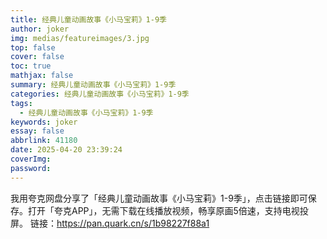 ```yaml
---
title: 经典儿童动画故事《小马宝莉》1-9季
author: joker
img: medias/featureimages/3.jpg
top: false
cover: false
toc: true
mathjax: false
summary: 经典儿童动画故事《小马宝莉》1-9季
categories: 经典儿童动画故事《小马宝莉》1-9季
tags:
  - 经典儿童动画故事《小马宝莉》1-9季
keywords: joker
essay: false
abbrlink: 41180
date: 2025-04-20 23:39:24
coverImg:
password:
---
```


我用夸克网盘分享了「经典儿童动画故事《小马宝莉》1-9季」，点击链接即可保存。打开「夸克APP」，无需下载在线播放视频，畅享原画5倍速，支持电视投屏。
链接：https://pan.quark.cn/s/1b98227f88a1
